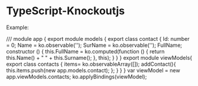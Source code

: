 TypeScript-Knockoutjs
=====================

Example:

///<reference path='knockout.d.ts' />
module app {
    export module models {
        export class contact {
            Id: number = 0;
            Name = ko.observable('');
            SurName = ko.observable('');
            FullName;
            constructor () {
                this.FullName = ko.computed(function () {
                    return this.Name() + " " + this.Surname();
                }, this);
            }
        }
    }
    export module viewModels{
        export class contacts {
            items= ko.observableArray([]);
            addContact(){
                this.items.push(new app.models.contact);
            };
        }
    }
}
var viewModel = new app.viewModels.contacts;
ko.applyBindings(viewModel);